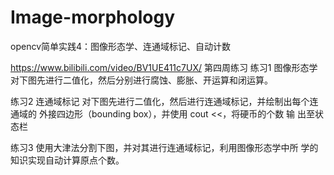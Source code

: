 # Image-morphology
opencv简单实践4：图像形态学、连通域标记、自动计数

https://www.bilibili.com/video/BV1UE411c7UX/
第四周练习
练习1 图像形态学
对下图先进行二值化，然后分别进行腐蚀、膨胀、开运算和闭运算。

练习2 连通域标记
对下图先进行二值化，然后进行连通域标记，并绘制出每个连通域的
外接四边形（bounding box），并使用 cout <<，将硬币的个数 输
出至状态栏

练习3
使用大津法分割下图，并对其进行连通域标记，利用图像形态学中所
学的知识实现自动计算原点个数。
